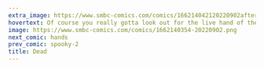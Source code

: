 ```yaml
---
extra_image: https://www.smbc-comics.com/comics/166214042120220902after.png
hovertext: Of course you really gotta look out for the live hand of the future.
image: https://www.smbc-comics.com/comics/1662140354-20220902.png
next_comic: hands
prev_comic: spooky-2
title: Dead
---
```


